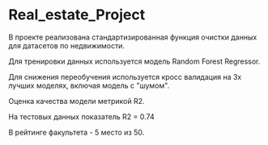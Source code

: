 # Real_estate_Project

В проекте реализована стандартизированная функция очистки данных для датасетов по недвижимости.

Для тренировки данных используется модель Random Forest Regressor.

Для снижения переобучения используется кросс валидация на 3х лучших моделях, включая модель с "шумом".

Оценка качества модели метрикой R2.

На тестовых данных показатель R2 = 0.74

В рейтинге факультета - 5 место из 50.

